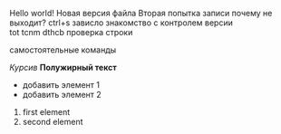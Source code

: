Hello world!
Новая версия файла
Вторая попытка записи
почему не выходит?
ctrl+s
зависло
знакомство с контролем версии       
tot tcnm dthcb
проверка строки 

самостоятельные команды

*Курсив*
**Полужирный текст**
* добавить элемент 1
* добавить элемент 2

1. first element
2. second element